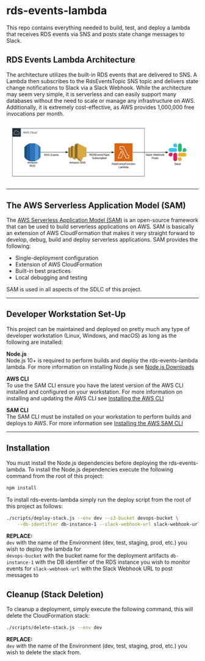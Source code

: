 # rds-events-lambda
This repo contains everything needed to build, test, and deploy a lambda that receives RDS events via
SNS and posts state change messages to Slack.

## RDS Events Lambda Architecture
The architecture utilizes the built-in RDS events that are delivered to SNS.  A Lambda then subscribes to the RdsEventsTopic SNS topic and delivers state change notifications to Slack via a Slack Webhook.  While the architecture may seem very simple, it is serverless and can easily support many databases without the need to scale or manage any infrastructure on AWS.  Additionally, it is extremely cost-effective, as AWS provides 1,000,000 free invocations per month.  

![RDS-Events-Lambda Architecture](images/rds-events-architecture.png)

___

## The AWS Serverless Application Model (SAM)

The [AWS Serverless Application Model (SAM)](https://docs.aws.amazon.com/serverless-application-model/latest/developerguide/) is an open-source framework that can be used to build serverless applications on AWS.  SAM is basically an extension of AWS CloudFormation that makes it very straight forward to develop, debug, build and deploy serverless applications.  SAM provides the following:  

* Single-deployment configuration
* Extension of AWS CloudFormation
* Built-in best practices
* Local debugging and testing

SAM is used in all aspects of the SDLC of this project.

___

## Developer Workstation Set-Up
This project can be maintained and deployed on pretty much any type of developer workstation (Linux, Windows, and macOS) as long as the following are installed:

**Node.js**  
Node.js 10+ is required to perform builds and deploy the rds-events-lambda lambda.  For more information on installing Node.js see [Node.js Downloads](https://nodejs.org/en/download/)

**AWS CLI**  
To use the SAM CLI ensure you have the latest version of the AWS CLI installed and configured on your workstation.  For more information on installing and updating the AWS CLI see [Installing the AWS CLI](https://docs.aws.amazon.com/cli/latest/userguide/cli-chap-install.html)

**SAM CLI**  
The SAM CLI must be installed on your workstation to perform builds and deploys to AWS. For more information see [Installing the AWS SAM CLI](https://docs.aws.amazon.com/serverless-application-model/latest/developerguide/serverless-sam-cli-install.html) 

___

## Installation

You must install the Node.js dependencies before deploying the rds-events-lambda.  To install the Node.js dependencies execute the following command from the root of this project:
```bash
npm install
```

To install rds-events-lambda simply run the deploy script from the root of this project as follows:
```bash
./scripts/deploy-stack.js --env dev --s3-bucket devops-bucket \
    --db-identifier db-instance-1 --slack-webhook-url slack-webhook-url
```
**REPLACE:**  
```dev``` with the name of the Environment (dev, test, staging, prod, etc.) you wish to deploy the lambda for  
 ```devops-bucket``` with the bucket name for the deployment artifacts
 ```db-instance-1``` with the DB identifier of the RDS instance you wish to monitor events for
 ```slack-webhook-url``` with the Slack Webhook URL to post messages to 

## Cleanup (Stack Deletion)
To cleanup a deployment, simply execute the following command, this will delete the CloudFormation stack:
```bash
./scripts/delete-stack.js --env dev
```

**REPLACE:**  
 ```dev``` with the name of the Environment (dev, test, staging, prod, etc.) you wish to delete the stack from.  
